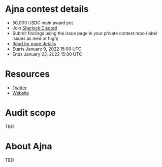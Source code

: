# Ajna contest details

- 50,000 USDC main award pot
- Join [Sherlock Discord](https://discord.gg/MABEWyASkp)
- Submit findings using the issue page in your private contest repo (label issues as med or high)
- [Read for more details](https://docs.sherlock.xyz/audits/watsons)
- Starts January 9, 2022 15:00 UTC
- Ends January 23, 2022 15:00 UTC

# Resources

- [Twitter](https://mobile.twitter.com/ajnafi)
- [Website](https://www.ajna.finance/)

# Audit scope

TBD

# About Ajna

TBD
